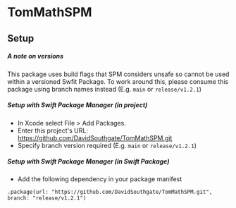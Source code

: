 # TomMathSPM
## Setup
##### A note on versions
This package uses build flags that SPM considers unsafe so cannot be used within a versioned Swfit Package. To work around this, please consume this package using branch names instead (E.g. `main` or `release/v1.2.1`)

##### Setup with Swift Package Manager (in project)
* In Xcode select File > Add Packages.
* Enter this project's URL: https://github.com/DavidSouthgate/TomMathSPM.git
* Specify branch version required (E.g. `main` or `release/v1.2.1`)

##### Setup with Swift Package Manager (in Swift Package)
* Add the following dependency in your package manifest

```
.package(url: "https://github.com/DavidSouthgate/TomMathSPM.git", branch: "release/v1.2.1")
```
